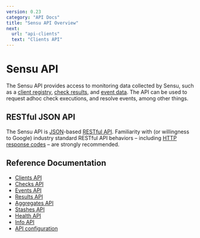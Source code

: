 ```yaml
---
version: 0.23
category: "API Docs"
title: "Sensu API Overview"
next:
  url: "api-clients"
  text: "Clients API"
---
```


# Sensu API

The Sensu API provides access to monitoring data collected by Sensu, such as
a [client registry][1], [check results][2], and [event data][3]. The API can be
used to request adhoc check executions, and resolve events, among other things.

## RESTful JSON API

The Sensu API is [JSON][4]-based [RESTful API][5]. Familiarity with (or
willingness to Google) industry standard RESTful API behaviors &ndash; including
[HTTP response codes][6] &ndash; are strongly recommended.

## Reference Documentation

- [Clients API](api-clients)
- [Checks API](api-checks)
- [Events API](api-events)
- [Results API](api-results)
- [Aggregates API](api-aggregates)
- [Stashes API](api-stashes)
- [Health API](api-health)
- [Info API](api-info)
- [API configuration](api-configuration)

[1]:  clients#registration-and-registry
[2]:  checks#check-results
[3]:  events#event-data
[4]:  http://www.json.org/
[5]:  https://en.wikipedia.org/wiki/Representational_state_transfer
[6]:  https://en.wikipedia.org/wiki/List_of_HTTP_status_codes
